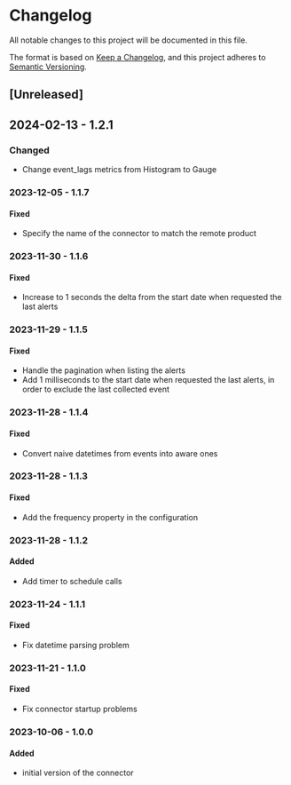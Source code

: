 # Changelog

All notable changes to this project will be documented in this file.

The format is based on [Keep a Changelog](https://keepachangelog.com/en/1.0.0/),
and this project adheres to [Semantic Versioning](https://semver.org/spec/v2.0.0.html).

## [Unreleased]

## 2024-02-13 - 1.2.1

### Changed

- Change event_lags metrics from Histogram to Gauge

### 2023-12-05 - 1.1.7

#### Fixed

- Specify the name of the connector to match the remote product

### 2023-11-30 - 1.1.6

#### Fixed

- Increase to 1 seconds the delta from the start date when requested the last alerts

### 2023-11-29 - 1.1.5

#### Fixed

- Handle the pagination when listing the alerts
- Add 1 milliseconds to the start date when requested the last alerts, in order to exclude the last collected event

### 2023-11-28 - 1.1.4

#### Fixed

- Convert naive datetimes from events into aware ones

### 2023-11-28 - 1.1.3

#### Fixed

- Add the frequency property in the configuration

### 2023-11-28 - 1.1.2

#### Added

- Add timer to schedule calls

### 2023-11-24 - 1.1.1

#### Fixed

- Fix datetime parsing problem

### 2023-11-21 - 1.1.0

#### Fixed

- Fix connector startup problems

### 2023-10-06 - 1.0.0

#### Added

- initial version of the connector

